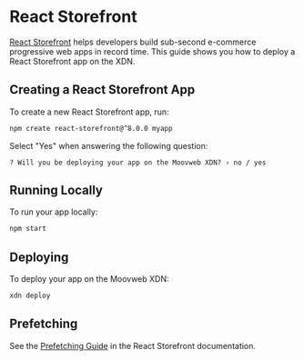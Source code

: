 # React Storefront

[React Storefront](https://docs.reactstorefront.io) helps developers build sub-second e-commerce progressive web apps in record time. This guide shows you how to deploy a React Storefront app on the XDN.

## Creating a React Storefront App

To create a new React Storefront app, run:

```bash
npm create react-storefront@^8.0.0 myapp
```

Select "Yes" when answering the following question:

```
? Will you be deploying your app on the Moovweb XDN? › no / yes
```

## Running Locally

To run your app locally:

```bash
npm start
```

## Deploying

To deploy your app on the Moovweb XDN:

```bash
xdn deploy
```

## Prefetching

See the [Prefetching Guide](https://docs.reactstorefront.io/guides/prefetching) in the React Storefront documentation.



